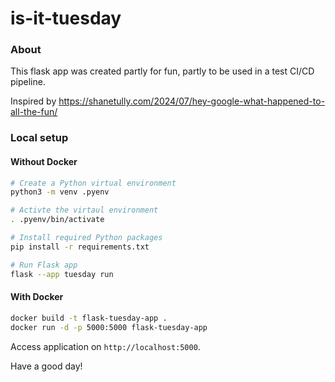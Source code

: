 # is-it-tuesday

### About

This flask app was created partly for fun, partly to be used in a test CI/CD pipeline.

Inspired by https://shanetully.com/2024/07/hey-google-what-happened-to-all-the-fun/

### Local setup

#### Without Docker
```sh
# Create a Python virtual environment
python3 -m venv .pyenv

# Activte the virtaul environment
. .pyenv/bin/activate

# Install required Python packages
pip install -r requirements.txt

# Run Flask app
flask --app tuesday run
```

#### With Docker
```sh
docker build -t flask-tuesday-app .
docker run -d -p 5000:5000 flask-tuesday-app
```

Access application on ```http://localhost:5000```.

Have a good day!
